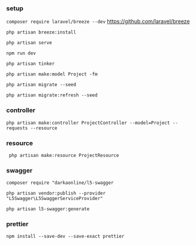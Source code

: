 ### setup
``composer require laravel/breeze --dev`` https://github.com/laravel/breeze

``php artisan breeze:install``

``php artisan serve``

``npm run dev``

``php artisan tinker``

``php artisan make:model Project -fm``

``php artisan migrate --seed``

``php artisan migrate:refresh --seed``

### controller

``php artisan make:controller ProjectController --model=Project --requests --resource``

### resource
`` php artisan make:resource ProjectResource``

### swagger
``composer require "darkaonline/l5-swagger``

``php artisan vendor:publish --provider "L5Swagger\L5SwaggerServiceProvider"``

``php artisan l5-swagger:generate``

### prettier
``npm install --save-dev --save-exact prettier``
